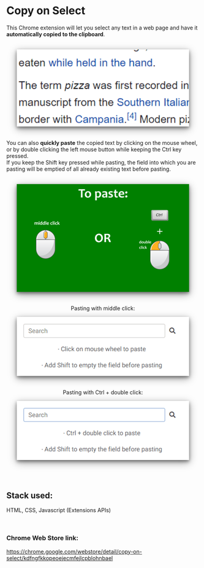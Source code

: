 # Copy on Select

This Chrome extension will let you select any text in a web page and have it **automatically copied to the clipboard**. 

<br/>
<div align="center" >
  <!-- <img src="Docs/Screenshots/copy.png" alt="Copy on Select auto copy" width="450px" style="box-shadow: 0 4px 8px 0 rgba(0, 0, 0, 0.4), 0 6px 20px 0 rgba(0, 0, 0, 0.4);"> -->
  <img src="Res/gifs/selection.gif" alt="Copy on Select auto copy" width="450px" style="box-shadow: 0 4px 8px 0 rgba(0, 0, 0, 0.4), 0 6px 20px 0 rgba(0, 0, 0, 0.4);">
</div>
<br/>

You can also **quickly paste** the copied text by clicking on the mouse wheel, or by double clicking the left mouse button while keeping the Ctrl key pressed.  
If you keep the Shift key pressed while pasting, the field into which you are pasting will be emptied of all already existing text before pasting.

<br/>
<div align="center" >
  <img src="Docs/Screenshots/paste.png" alt="Copy on Select auto paste" width="450px" style="box-shadow: 0 4px 8px 0 rgba(0, 0, 0, 0.4), 0 6px 20px 0 rgba(0, 0, 0, 0.4);">
  <br/>&nbsp;&nbsp;
  <p>Pasting with middle click:</p>
  <img src="Res/gifs/middle_click.gif" alt="Copy on Select auto copy" width="450px" style="box-shadow: 0 4px 8px 0 rgba(0, 0, 0, 0.4), 0 6px 20px 0 rgba(0, 0, 0, 0.4);">
  <br/>&nbsp;&nbsp;
  <p>Pasting with Ctrl + double click:</p>
  <img src="Res/gifs/double_click.gif" alt="Copy on Select auto copy" width="450px" style="box-shadow: 0 4px 8px 0 rgba(0, 0, 0, 0.4), 0 6px 20px 0 rgba(0, 0, 0, 0.4);">
</div>
<br/>

<!-- <br/>
<div align="center" >
  <img src="Docs/Screenshots/empty and paste.png" alt="Copy on Select empty and paste" width="450px" style="box-shadow: 0 4px 8px 0 rgba(0, 0, 0, 0.4), 0 6px 20px 0 rgba(0, 0, 0, 0.4);">
</div>
<br/>  --> 
  
&nbsp;  

## Stack used:

HTML, CSS, Javascript (Extensions APIs)

&nbsp;
  
### Chrome Web Store link: 

https://chrome.google.com/webstore/detail/copy-on-select/kdfngfkkopeoejecmfejlcpblohnbael
